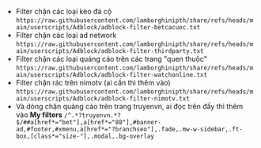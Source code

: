 
* Filter chặn các loại kèo đá cộ
`https://raw.githubusercontent.com/lamborghinipth/share/refs/heads/main/userscripts/Adblock/adblock-filter-betcacuoc.txt`
* Filter chặn các loại ad network
`https://raw.githubusercontent.com/lamborghinipth/share/refs/heads/main/userscripts/Adblock/adblock-filter-thirdparty.txt`
* Filter chặn các loại quảng cáo trên các trang "quen thuộc"
`https://raw.githubusercontent.com/lamborghinipth/share/refs/heads/main/userscripts/Adblock/adblock-filter-watchonline.txt`
* Filter chặn rác trên nimotv (ai cần thì thêm vào)
`https://raw.githubusercontent.com/lamborghinipth/share/refs/heads/main/userscripts/Adblock/adblock-filter-nimotv.txt`
* Và dòng chặn quảng cáo trên trang truyenvn, ai đọc trên đấy thì thêm vào **My filters**
`/^.*?truyenvn.*?$/##a[href*="bet"],a[href*="88"],#banner-ad,#footer,#xmenu,a[href*="?branchseo"],.fade,.mw-w-sidebar,.ft-box,[class*="size-"],.modal,.bg-overlay`
